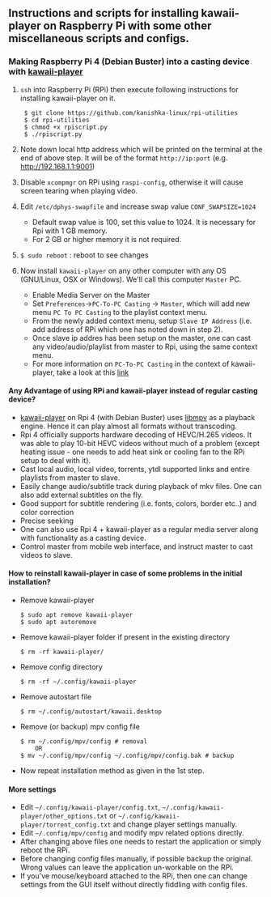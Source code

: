 ## Instructions and scripts for installing kawaii-player on Raspberry Pi with some other miscellaneous scripts and configs.

### Making Raspberry Pi 4 (Debian Buster) into a casting device with [kawaii-player](https://github.com/kanishka-linux/kawaii-player)

1. `ssh` into Raspberry Pi (RPi) then execute following instructions for installing kawaii-player on it.

        $ git clone https://github.com/kanishka-linux/rpi-utilities
        $ cd rpi-utilities
        $ chmod +x rpiscript.py
        $ ./rpiscript.py
        
2. Note down local http address which will be printed on the terminal at the end of above step. It will be of the format `http://ip:port` (e.g. http://192.168.1.1:9001)
        
3. Disable `xcompmgr` on RPi using `raspi-config`, otherwise it will cause screen tearing when playing video.

4. Edit `/etc/dphys-swapfile` and increase swap value `CONF_SWAPSIZE=1024` 
   * Default swap value is 100, set this value to 1024. It is necessary for Rpi with 1 GB memory. 
   * For 2 GB or higher memory it is not required.
   
5. `$ sudo reboot` : reboot to see changes

6. Now install `kawaii-player` on any other computer with any OS (GNU/Linux, OSX or Windows). We'll call this computer `Master` PC.
   * Enable Media Server on the Master 
   * Set `Preferences`->`PC-To-PC Casting` -> `Master`, which will add new menu `PC To PC Casting` to the playlist context menu.
   * From the newly added context menu, setup `Slave IP Address` (i.e. add address of RPi which one has noted down in step 2).
   * Once slave ip addres has been setup on the master, one can cast any video/audio/playlist from master to Rpi, using the same context menu.
   * For more information on `PC-To-PC Casting` in the context of kawaii-player, take a look at this [link](https://github.com/kanishka-linux/kawaii-player/wiki/Casting) 
   
#### Any Advantage of using RPi and kawaii-player instead of regular casting device?

* [kawaii-player](https://github.com/kanishka-linux/kawaii-player) on Rpi 4 (with Debian Buster) uses [libmpv](https://github.com/mpv-player/mpv) as a playback engine. Hence it can play almost all formats without transcoding.
* Rpi 4 officially supports hardware decoding of HEVC/H.265 videos. It was able to play 10-bit HEVC videos without much of a problem (except heating issue - one needs to add heat sink or cooling fan to the RPi setup to deal with it).
* Cast local audio, local video, torrents, ytdl supported links and entire playlists from master to slave.
* Easily change audio/subtitle track during playback of mkv files. One can also add external subtitles on the fly.
* Good support for subtitle rendering (i.e. fonts, colors, border etc..) and color correction
* Precise seeking
* One can also use Rpi 4 + kawaii-player as a regular media server along with functionality as a casting device.
* Control master from mobile web interface, and instruct master to cast videos to slave. 

#### How to reinstall kawaii-player in case of some problems in the initial installation?
* Remove kawaii-player 
        
      $ sudo apt remove kawaii-player
      $ sudo apt autoremove
    
* Remove kawaii-player folder if present in the existing directory
      
      $ rm -rf kawaii-player/
    
* Remove config directory
      
      $ rm -rf ~/.config/kawaii-player

* Remove autostart file
      
      $ rm ~/.config/autostart/kawaii.desktop
    
* Remove (or backup) mpv config file
      
      $ rm ~/.config/mpv/config # removal
          OR
      $ mv ~/.config/mpv/config ~/.config/mpv/config.bak # backup
    
* Now repeat installation method as given in the 1st step.

#### More settings

* Edit `~/.config/kawaii-player/config.txt`, `~/.config/kawaii-player/other_options.txt` or `~/.config/kawaii-player/torrent_config.txt` and change player settings manually.
* Edit `~/.config/mpv/config` and modify mpv related options directly.
* After changing above files one needs to restart the application or simply reboot the RPi.
* Before changing config files manually, if possible backup the original. Wrong values can leave the application un-workable on the RPi.
* If you've mouse/keyboard attached to the RPi, then one can change settings from the GUI itself without directly fiddling with config files.
